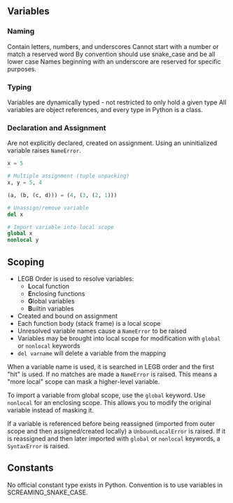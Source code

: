 
```toc
```


## Variables

### Naming
Contain letters, numbers, and underscores
Cannot start with a number or match a reserved word
By convention should use snake_case and be all lower case
Names beginning with an underscore are reserved for specific purposes.

### Typing
Variables are dynamically typed - not restricted to only hold a given type
All variables are object references, and every type in Python is a class.

### Declaration and Assignment
Are not explicitly declared, created on assignment.
Using an uninitialized variable raises `NameError`.

```python
x = 5

# Multiple assignment (tuple unpacking)
x, y = 5, 4

(a, (b, (c, d))) = (4, (3, (2, 1)))

# Unassign/remove variable
del x

# Import variable into local scope
global x
nonlocal y
```

## Scoping
- LEGB Order is used to resolve variables:
	- **L**ocal function
	- **E**nclosing functions
	- **G**lobal variables
	- **B**uiltin variables
- Created and bound on assignment
- Each function body (stack frame) is a local scope
- Unresolved variable names cause a `NameError` to be raised
- Variables may be brought into local scope for modification with `global` or `nonlocal` keywords
- `del varname` will delete a variable from the mapping

When a variable name is used, it is searched in LEGB order and the first "hit" is used. If no matches are made a `NameError` is raised. This means a "more local" scope can mask a higher-level variable. 

To import a variable from global scope, use the `global` keyword. Use `nonlocal` for an enclosing scope. This allows you to modify the original variable instead of masking it.

If a variable is referenced before being reassigned (imported from outer scope and then assigned/created locally) a `UnboundLocalError` is raised. If it is reassigned and then later imported with `global` or `nonlocal` keywords, a `SyntaxError` is raised.

## Constants
No official constant type exists in Python.
Convention is to use variables in SCREAMING_SNAKE_CASE.
